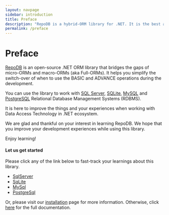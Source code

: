```yaml
---
layout: navpage
sidebar: introduction
title: Preface
description: "RepoDB is a hybrid-ORM library for .NET. It is the best alternative ORM to both Dapper and EntityFramework."
permalink: /preface
---
```


# Preface

[RepoDB](https://github.com/mikependon/RepoDb) is an open-source .NET ORM library that bridges the gaps of micro-ORMs and macro-ORMs (aka Full-ORMs). It helps you simplify the switch-over of when to use the BASIC and ADVANCE operations during the development.

You can use the library to work with [SQL Server](https://www.nuget.org/packages/RepoDb.SqlServer), [SQLite](https://www.nuget.org/packages/RepoDb.SqLite), [MySQL](https://www.nuget.org/packages/RepoDb.MySql) and [PostgreSQL](https://www.nuget.org/packages/RepoDb.PostgreSql) Relational Database Management Systems (RDBMS).

It is here to improve the things and your experiences when working with Data Access Technology in .NET ecosystem.

We are glad and thankful on your interest in learning RepoDB. We hope that you improve your development experiences while using this library.

Enjoy learning!

#### Let us get started

Please click any of the link below to fast-track your learnings about this library.

- [SqlServer](/tutorial/get-started-sqlserver)
- [SqLite](/tutorial/get-started-sqlite)
- [MySql](/tutorial/get-started-mysql)
- [PostgreSql](/tutorial/get-started-postgresql)

Or, please visit our [installation](/tutorial/installation) page for more information. Otherwise, click [here](/docs) for the full documentation.
